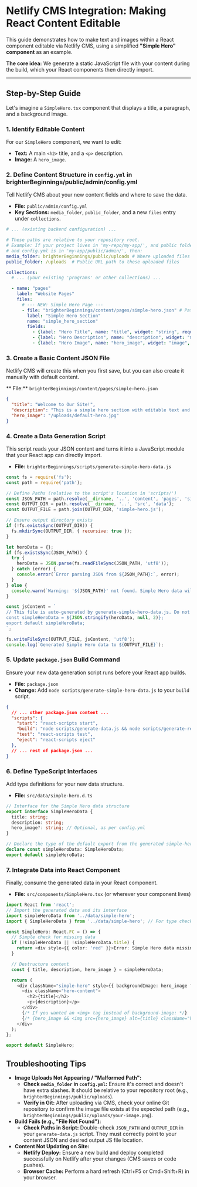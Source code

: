 # Netlify CMS Integration: Making React Content Editable

This guide demonstrates how to make text and images within a React component editable via Netlify CMS, using a simplified **"Simple Hero" component** as an example.

**The core idea:** We generate a static JavaScript file with your content during the build, which your React components then directly import.

---

## Step-by-Step Guide

Let's imagine a `SimpleHero.tsx` component that displays a title, a paragraph, and a background image.

### 1. Identify Editable Content

For our `SimpleHero` component, we want to edit:

* **Text:** A main `<h2>` title, and a `<p>` description.
* **Image:** A `hero_image`.

### 2. Define Content Structure in `config.yml` in brighterBeginnings/public/admin/config.yml

Tell Netlify CMS about your new content fields and where to save the data.

* **File:** `public/admin/config.yml`
* **Key Sections:** `media_folder`, `public_folder`, and a new `files` entry under `collections`.

```yaml
# ... (existing backend configuration) ...

# These paths are relative to your repository root.
# Example: If your project lives in 'my-repo/my-app/', and public folder is 'my-app/public/',
# and config.yml is in 'my-app/public/admin/', then:
media_folder: brighterBeginnings/public/uploads # Where uploaded files are stored in Git
public_folder: /uploads  # Public URL path to these uploaded files

collections:
  # ... (your existing 'programs' or other collections) ...

  - name: "pages"
    label: "Website Pages"
    files:
      # --- NEW: Simple Hero Page ---
      - file: "brighterBeginnings/content/pages/simple-hero.json" # Path to your content JSON file
        label: "Simple Hero Section"
        name: "simple_hero_section"
        fields:
          - {label: "Hero Title", name: "title", widget: "string", required: true, hint: "Main title for the hero section"}
          - {label: "Hero Description", name: "description", widget: "markdown", required: true, hint: "Detailed paragraph text for the hero"}
          - {label: "Hero Image", name: "hero_image", widget: "image", required: false, hint: "Background image for the hero section"}
```
### 3. Create a Basic Content JSON File

Netlify CMS will create this when you first save, but you can also create it manually with default content.

 ** File:** `brighterBeginnings/content/pages/simple-hero.json`

```json
{
  "title": "Welcome to Our Site!",
  "description": "This is a simple hero section with editable text and an image managed by Netlify CMS.",
  "hero_image": "/uploads/default-hero.jpg"
}
```
### 4. Create a Data Generation Script

This script reads your JSON content and turns it into a JavaScript module that your React app can directly import.

* **File:** `brighterBeginnings/scripts/generate-simple-hero-data.js`

```javascript
const fs = require('fs');
const path = require('path');

// Define Paths (relative to the script's location in 'scripts/')
const JSON_PATH = path.resolve(__dirname, '..', 'content', 'pages', 'simple-hero.json');
const OUTPUT_DIR = path.resolve(__dirname, '..', 'src', 'data');
const OUTPUT_FILE = path.join(OUTPUT_DIR, 'simple-hero.js');

// Ensure output directory exists
if (!fs.existsSync(OUTPUT_DIR)) {
  fs.mkdirSync(OUTPUT_DIR, { recursive: true });
}

let heroData = {};
if (fs.existsSync(JSON_PATH)) {
  try {
    heroData = JSON.parse(fs.readFileSync(JSON_PATH, 'utf8'));
  } catch (error) {
    console.error(`Error parsing JSON from ${JSON_PATH}:`, error);
  }
} else {
  console.warn(`Warning: '${JSON_PATH}' not found. Simple Hero data will be empty.`);
}

const jsContent = `
// This file is auto-generated by generate-simple-hero-data.js. Do not edit manually.
const simpleHeroData = ${JSON.stringify(heroData, null, 2)};
export default simpleHeroData;
`;

fs.writeFileSync(OUTPUT_FILE, jsContent, 'utf8');
console.log(`Generated Simple Hero data to ${OUTPUT_FILE}`);
```
### 5. Update `package.json` Build Command

Ensure your new data generation script runs before your React app builds.

* **File:** `package.json`
* **Change:** Add `node scripts/generate-simple-hero-data.js` to your `build` script.

```json
{
  // ... other package.json content ...
  "scripts": {
    "start": "react-scripts start",
    "build": "node scripts/generate-data.js && node scripts/generate-reviews-data.js && node scripts/generate-simple-hero-data.js && react-scripts build",
    "test": "react-scripts test",
    "eject": "react-scripts eject"
  },
  // ... rest of package.json ...
}
```
### 6. Define TypeScript Interfaces

Add type definitions for your new data structure.

* **File:** `src/data/simple-hero.d.ts`

```typescript
// Interface for the Simple Hero data structure
export interface SimpleHeroData {
  title: string;
  description: string;
  hero_image?: string; // Optional, as per config.yml
}

// Declare the type of the default export from the generated simple-hero.js
declare const simpleHeroData: SimpleHeroData;
export default simpleHeroData;
```

### 7. Integrate Data into React Component

Finally, consume the generated data in your React component.

* **File:** `src/components/SimpleHero.tsx` (or wherever your component lives)

```typescript
import React from 'react';
// Import the generated data and its interface
import simpleHeroData from '../data/simple-hero';
import { SimpleHeroData } from '../data/simple-hero'; // For type checking

const SimpleHero: React.FC = () => {
  // Simple check for missing data
  if (!simpleHeroData || !simpleHeroData.title) {
    return <div style={{ color: 'red' }}>Error: Simple Hero data missing!</div>;
  }

  // Destructure content
  const { title, description, hero_image } = simpleHeroData;

  return (
    <div className="simple-hero" style={{ backgroundImage: hero_image ? `url(${hero_image})` : 'none' }}>
      <div className="hero-content">
        <h2>{title}</h2>
        <p>{description}</p>
      </div>
      {/* If you wanted an <img> tag instead of background-image: */}
      {/* {hero_image && <img src={hero_image} alt={title} className="hero-image-tag" />} */}
    </div>
  );
};

export default SimpleHero;
```

## Troubleshooting Tips

* **Image Uploads Not Appearing / "Malformed Path":**
    * **Check `media_folder` in `config.yml`:** Ensure it's correct and doesn't have extra slashes. It should be relative to your repository root (e.g., `brighterBeginnings/public/uploads`).
    * **Verify in Git:** After uploading via CMS, check your online Git repository to confirm the image file exists at the expected path (e.g., `brighterBeginnings/public/uploads/your-image.png`).
* **Build Fails (e.g., "File Not Found"):**
    * **Check Paths in Script:** Double-check `JSON_PATH` and `OUTPUT_DIR` in your `generate-data.js` script. They must correctly point to your content JSON and desired output JS file location.
* **Content Not Updating on Site:**
    * **Netlify Deploy:** Ensure a new build and deploy completed successfully on Netlify after your changes (CMS saves or code pushes).
    * **Browser Cache:** Perform a hard refresh (Ctrl+F5 or Cmd+Shift+R) in your browser.